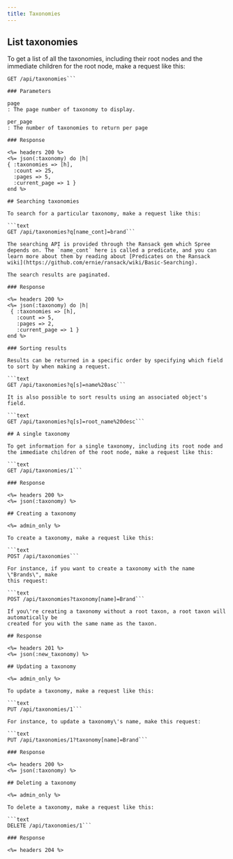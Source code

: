 ```yaml
---
title: Taxonomies
---
```


## List taxonomies

To get a list of all the taxonomies, including their root nodes and the
immediate children for the root node, make a request like this:

```text
GET /api/taxonomies```

### Parameters

page
: The page number of taxonomy to display.

per_page
: The number of taxonomies to return per page

### Response

<%= headers 200 %>
<%= json(:taxonomy) do |h|
{ :taxonomies => [h],
  :count => 25,
  :pages => 5,
  :current_page => 1 }
end %>

## Searching taxonomies

To search for a particular taxonomy, make a request like this:

```text
GET /api/taxonomies?q[name_cont]=brand```

The searching API is provided through the Ransack gem which Spree depends on. The `name_cont` here is called a predicate, and you can learn more about them by reading about [Predicates on the Ransack wiki](https://github.com/ernie/ransack/wiki/Basic-Searching).

The search results are paginated.

### Response

<%= headers 200 %>
<%= json(:taxonomy) do |h|
 { :taxonomies => [h],
   :count => 5,
   :pages => 2,
   :current_page => 1 }
end %>

### Sorting results

Results can be returned in a specific order by specifying which field to sort by when making a request.

```text
GET /api/taxonomies?q[s]=name%20asc```

It is also possible to sort results using an associated object's field.

```text
GET /api/taxonomies?q[s]=root_name%20desc```

## A single taxonomy

To get information for a single taxonomy, including its root node and the immediate children of the root node, make a request like this:

```text
GET /api/taxonomies/1```

### Response

<%= headers 200 %>
<%= json(:taxonomy) %>

## Creating a taxonomy

<%= admin_only %>

To create a taxonomy, make a request like this:

```text
POST /api/taxonomies```

For instance, if you want to create a taxonomy with the name \"Brands\", make
this request:

```text
POST /api/taxonomies?taxonomy[name]=Brand```

If you\'re creating a taxonomy without a root taxon, a root taxon will automatically be
created for you with the same name as the taxon.

## Response

<%= headers 201 %>
<%= json(:new_taxonomy) %>

## Updating a taxonomy

<%= admin_only %>

To update a taxonomy, make a request like this:

```text
PUT /api/taxonomies/1```

For instance, to update a taxonomy\'s name, make this request:

```text
PUT /api/taxonomies/1?taxonomy[name]=Brand```

### Response

<%= headers 200 %>
<%= json(:taxonomy) %>

## Deleting a taxonomy

<%= admin_only %>

To delete a taxonomy, make a request like this:

```text
DELETE /api/taxonomies/1```

### Response

<%= headers 204 %>


